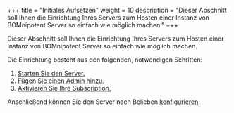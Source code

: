 +++
title = "Initiales Aufsetzen"
weight = 10
description = "Dieser Abschnitt soll Ihnen die Einrichtung Ihres Servers zum Hosten einer Instanz von BOMnipotent Server so einfach wie möglich machen."
+++

Dieser Abschnitt soll Ihnen die Einrichtung Ihres Servers zum Hosten einer Instanz von BOMnipotent Server so einfach wie möglich machen.

Die Einrichtung besteht aus den folgenden, notwendigen Schritten:
1. [Starten Sie den Server.](/de/server/setup/starting/)
1. [Fügen Sie einen Admin hinzu.](/de/server/setup/admin/)
1. [Aktivieren Sie Ihre Subscription.](/de/server/setup/subscription/)

Anschließend können Sie den Server nach Belieben [konfigurieren](/de/server/configuration/).
